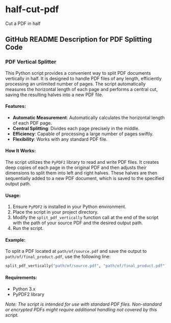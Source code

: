 # half-cut-pdf
Cut a PDF in half

## GitHub README Description for PDF Splitting Code

### PDF Vertical Splitter

This Python script provides a convenient way to split PDF documents vertically in half. It is designed to handle PDF files of any length, efficiently processing an unlimited number of pages. The script automatically measures the horizontal length of each page and performs a central cut, saving the resulting halves into a new PDF file.

#### Features:
- **Automatic Measurement**: Automatically calculates the horizontal length of each PDF page.
- **Central Splitting**: Divides each page precisely in the middle.
- **Efficiency**: Capable of processing a large number of pages swiftly.
- **Flexibility**: Works with any standard PDF file.

#### How It Works:
The script utilizes the `PyPDF2` library to read and write PDF files. It creates deep copies of each page in the original PDF and then adjusts their dimensions to split them into left and right halves. These halves are then sequentially added to a new PDF document, which is saved to the specified output path.

#### Usage:
1. Ensure `PyPDF2` is installed in your Python environment.
2. Place the script in your project directory.
3. Modify the `split_pdf_vertically` function call at the end of the script with the path of your source PDF and the desired output path.
4. Run the script.

#### Example:
To split a PDF located at `path/of/source.pdf` and save the output to `path/of/final_product.pdf`, use the following line:
```python
split_pdf_vertically("path/of/source.pdf", "path/of/final_product.pdf")
```

#### Requirements:
- Python 3.x
- PyPDF2 library

*Note: The script is intended for use with standard PDF files. Non-standard or encrypted PDFs might require additional handling not covered by this script.*
